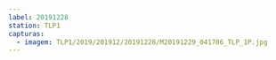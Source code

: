 ```yaml
---
label: 20191228
station: TLP1
capturas:
  - imagem: TLP1/2019/201912/20191228/M20191229_041706_TLP_1P.jpg
---
```

